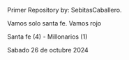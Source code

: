 Primer Repository by: SebitasCaballero.

Vamos solo santa fe. Vamos rojo

Santa fe (4) - Millonarios (1)

Sabado 26 de octubre 2024